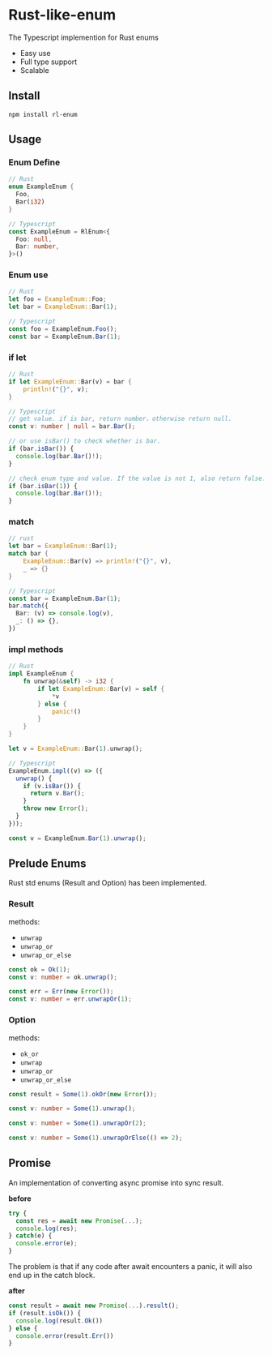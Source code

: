 # Rust-like-enum

The Typescript implemention for Rust enums
- Easy use
- Full type support
- Scalable

## Install
```
npm install rl-enum
```

## Usage
### Enum Define
```rust
// Rust
enum ExampleEnum {
  Foo,
  Bar(i32)
}
```
```ts
// Typescript
const ExampleEnum = RlEnum<{
  Foo: null,
  Bar: number,
}>()
```

### Enum use
```rust
// Rust
let foo = ExampleEnum::Foo;
let bar = ExampleEnum::Bar(1);
```

```ts
// Typescript
const foo = ExampleEnum.Foo();
const bar = ExampleEnum.Bar(1);
```

### if let 
```rust
// Rust
if let ExampleEnum::Bar(v) = bar {
    println!("{}", v);
}
```
```ts
// Typescript
// get value. if is bar, return number，otherwise return null.
const v: number | null = bar.Bar();

// or use isBar() to check whether is bar.
if (bar.isBar()) {
  console.log(bar.Bar()!);
}

// check enum type and value. If the value is not 1, also return false.
if (bar.isBar(1)) {
  console.log(bar.Bar()!);
}
```

### match
```Rust
// rust
let bar = ExampleEnum::Bar(1);
match bar { 
    ExampleEnum::Bar(v) => println!("{}", v),
    _ => {}
}
```
```ts
// Typescript
const bar = ExampleEnum.Bar(1);
bar.match({
  Bar: (v) => console.log(v),
  _: () => {},
})
```


### impl methods
```rust
// Rust
impl ExampleEnum {
    fn unwrap(&self) -> i32 {
        if let ExampleEnum::Bar(v) = self {
            *v
        } else {
            panic!()
        }
    }
}

let v = ExampleEnum::Bar(1).unwrap();
```
```ts
// Typescript
ExampleEnum.impl((v) => ({
  unwrap() {
    if (v.isBar()) {
      return v.Bar();
    }
    throw new Error();
  }
}));

const v = ExampleEnum.Bar(1).unwrap();
```

## Prelude Enums
Rust std enums (Result and Option) has been implemented.
### Result
methods:
- `unwrap`
- `unwrap_or`
- `unwrap_or_else`
```ts
const ok = Ok(1);
const v: number = ok.unwrap();

const err = Err(new Error());
const v: number = err.unwrapOr(1);
```
### Option
methods:
- `ok_or`
- `unwrap`
- `unwrap_or`
- `unwrap_or_else`
```ts
const result = Some(1).okOr(new Error());

const v: number = Some(1).unwrap();

const v: number = Some(1).unwrapOr(2);

const v: number = Some(1).unwrapOrElse(() => 2);
```
## Promise
An implementation of converting async promise into sync result.

**before**
```ts
try {
  const res = await new Promise(...);
  console.log(res);
} catch(e) {
  console.error(e);
}
```
The problem is that if any code after await encounters a panic, it will also end up in the catch block.

**after**
```ts
const result = await new Promise(...).result();
if (result.isOk()) {
  console.log(result.Ok())
} else {
  console.error(result.Err())
}
```
